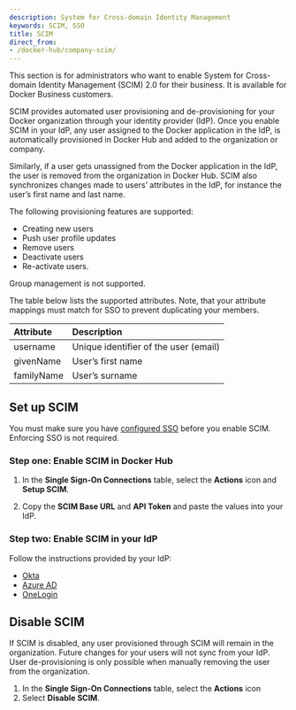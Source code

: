 ```yaml
---
description: System for Cross-domain Identity Management
keywords: SCIM, SSO
title: SCIM
direct_from: 
- /docker-hub/company-scim/
---
```


This section is for administrators who want to enable System for Cross-domain Identity Management (SCIM) 2.0 for their business. It is available for Docker Business customers. 

SCIM provides automated user provisioning and de-provisioning for your Docker organization through your identity provider (IdP).  Once you enable SCIM in your IdP, any user assigned to the Docker application in the IdP, is automatically provisioned in Docker Hub and added to the organization or company. 

Similarly, if a user gets unassigned from the Docker application in the IdP, the user is removed from the organization in Docker Hub. SCIM also synchronizes changes made to users’ attributes in the IdP, for instance the user’s first name and last name.

The following provisioning features are supported:
 - Creating new users
 - Push user profile updates
 - Remove users
 - Deactivate users 
 - Re-activate users. 
 
Group management is not supported.

The table below lists the supported attributes. Note, that your attribute mappings must match for SSO to prevent duplicating your members.

| Attribute    | Description
|:---------------------------------------------------------------|:-------------------------------------------------------------------------------------------|
| username             | Unique identifier of the user (email)                                   |
| givenName                            | User’s first name |
| familyName |User’s surname                                              |

## Set up SCIM

You must make sure you have [configured SSO](../single-sign-on/index.md) before you enable SCIM. Enforcing SSO is not required.

### Step one: Enable SCIM in Docker Hub

1. In the **Single Sign-On Connections** table, select the **Actions** icon and **Setup SCIM**.

2. Copy the **SCIM Base URL** and **API Token** and paste the values into your IdP.

### Step two: Enable SCIM in your IdP

Follow the instructions provided by your IdP:

- [Okta](https://help.okta.com/en-us/Content/Topics/Apps/Apps_App_Integration_Wizard_SCIM.htm)
- [Azure AD](https://learn.microsoft.com/en-us/azure/databricks/administration-guide/users-groups/scim/aad#step-2-configure-the-enterprise-application)
- [OneLogin](https://developers.onelogin.com/scim/create-app)

## Disable SCIM

If SCIM is disabled, any user provisioned through SCIM will remain in the organization. Future changes for your users will not sync from your IdP. User de-provisioning is only possible when manually removing the user from the organization.

1. In the **Single Sign-On Connections** table, select the **Actions** icon
2. Select **Disable SCIM**.
